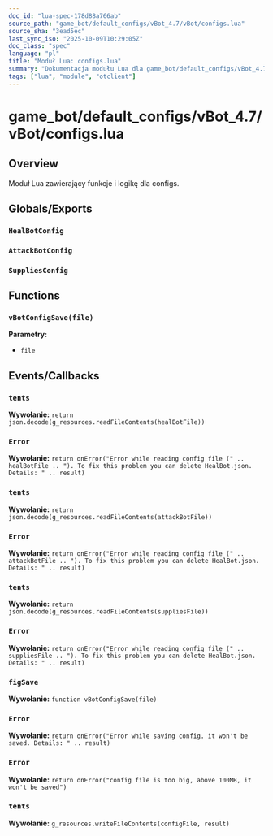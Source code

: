 ```yaml
---
doc_id: "lua-spec-178d88a766ab"
source_path: "game_bot/default_configs/vBot_4.7/vBot/configs.lua"
source_sha: "3ead5ec"
last_sync_iso: "2025-10-09T10:29:05Z"
doc_class: "spec"
language: "pl"
title: "Moduł Lua: configs.lua"
summary: "Dokumentacja modułu Lua dla game_bot/default_configs/vBot_4.7/vBot/configs.lua"
tags: ["lua", "module", "otclient"]
---
```


# game_bot/default_configs/vBot_4.7/vBot/configs.lua

## Overview

Moduł Lua zawierający funkcje i logikę dla configs.

## Globals/Exports

### `HealBotConfig`

### `AttackBotConfig`

### `SuppliesConfig`

## Functions

### `vBotConfigSave(file)`

**Parametry:**

- `file`

## Events/Callbacks

### `tents`

**Wywołanie:** `return json.decode(g_resources.readFileContents(healBotFile))`

### `Error`

**Wywołanie:** `return onError("Error while reading config file (" .. healBotFile .. "). To fix this problem you can delete HealBot.json. Details: " .. result)`

### `tents`

**Wywołanie:** `return json.decode(g_resources.readFileContents(attackBotFile))`

### `Error`

**Wywołanie:** `return onError("Error while reading config file (" .. attackBotFile .. "). To fix this problem you can delete HealBot.json. Details: " .. result)`

### `tents`

**Wywołanie:** `return json.decode(g_resources.readFileContents(suppliesFile))`

### `Error`

**Wywołanie:** `return onError("Error while reading config file (" .. suppliesFile .. "). To fix this problem you can delete HealBot.json. Details: " .. result)`

### `figSave`

**Wywołanie:** `function vBotConfigSave(file)`

### `Error`

**Wywołanie:** `return onError("Error while saving config. it won't be saved. Details: " .. result)`

### `Error`

**Wywołanie:** `return onError("config file is too big, above 100MB, it won't be saved")`

### `tents`

**Wywołanie:** `g_resources.writeFileContents(configFile, result)`
